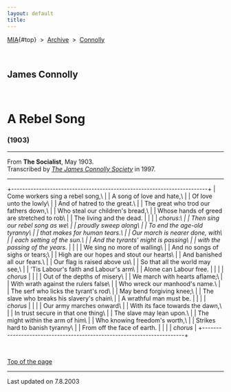 ```yaml
---
layout: default
title: 
---
```

[MIA](../../../../index.htm){#top}  \> 
[Archive](../../../index.htm)  \>  [Connolly](../../index.htm)

 

## James Connolly

 

# A Rebel Song

### (1903)

------------------------------------------------------------------------

From **The Socialist**, May 1903.\
Transcribed by [*The James Connolly
Society*](http://www.wageslave.org/jcs/) in 1997.

------------------------------------------------------------------------

+-----------------------------------------------------------------------+
| Come workers sing a rebel song,\                                      |
| A song of love and hate,\                                             |
| Of love unto the lowly\                                               |
| And of hatred to the great.\                                          |
| The great who trod our fathers down,\                                 |
| Who steal our children's bread,\                                      |
| Whose hands of greed are stretched to rob\                            |
| The living and the dead.                                              |
|                                                                       |
| *chorus:\                                                             |
| Then sing our rebel song as we\                                       |
| proudly sweep along\                                                  |
| To end the age-old tyranny\                                           |
| that makes for human tears.\                                          |
| Our march is nearer done, with\                                       |
| each setting of the sun.\                                             |
| And the tyrants' might is passing\                                    |
| with the passing of the years.*                                       |
|                                                                       |
| We sing no more of wailing\                                           |
| And no songs of sighs or tears;\                                      |
| High are our hopes and stout our hearts\                              |
| And banished all our fears.\                                          |
| Our flag is raised above us\                                          |
| So that all the world may see,\                                       |
| 'Tis Labour's faith and Labour's arm\                                 |
| Alone can Labour free.                                                |
|                                                                       |
| *chorus*                                                              |
|                                                                       |
| Out of the depths of misery\                                          |
| We march with hearts aflame;\                                         |
| With wrath against the rulers false\                                  |
| Who wreck our manhood's name.\                                        |
| The serf who licks the tyrant's rod\                                  |
| May bend forgiving knee;\                                             |
| The slave who breaks his slavery\'s chain\                            |
| A wrathful man must be.                                               |
|                                                                       |
| *chorus*                                                              |
|                                                                       |
| Our army marches onward\                                              |
| With its face towards the dawn,\                                      |
| In trust secure in that one thing\                                    |
| The slave may lean upon.\                                             |
| The might within the arm of him\                                      |
| Who knowing freedom's worth,\                                         |
| Strikes hard to banish tyranny\                                       |
| From off the face of earth.                                           |
|                                                                       |
| *chorus*                                                              |
+-----------------------------------------------------------------------+

 

[Top of the page](#top)

------------------------------------------------------------------------

Last updated on 7.8.2003
